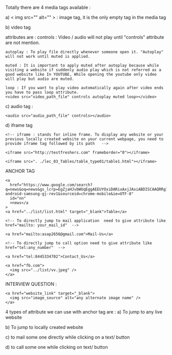 Totally there are 4 media tags available :

a) < img src="" alt="" > : image tag, it is the only empty tag in the media tag

b) video tag

<!--  <video attributes></video> -->

attributes are :
controls : Video / audio will not play until "controls" attribute are not mention.

    autoplay : To play file directly whenever someone open it. "Autoplay" will not work until muted is applied.

    muted : It is important to apply muted after autoplay because while visiting a website if suddenly audio play which is not referred as a good website like In YOUTUBE, While opening the youtube only video will play but audio are muted.

    loop : If you want to play video automatically again after video ends you have to pass loop attribute.
    <video src="video_path_file" controls autoplay muted loop></video>

c) audio tag : <!-- controls : to view audio file it is mandatory to provide control -->

    <audio src="audio_path_file" controls></audio>

d) iframe tag

    <!-- iframe : stands for inline frame. To display any website or your previous locally created website on your current webpage, you need to provide iframe tag followed by its path   -->

    <iframe src="http://testfreshers.com" frameborder="0"></iframe>

    <iframe src=". ./lec_03_Tables/table_type01/table1.html"></iframe>

> > > > > > > > > > > > > > > > > > > > > > > > > > > > > > > > > > > > > > > > > > > > > >

ANCHOR TAG

<!--
      To navigate some one to any other website we use "Anchor Tag"
       anchor tag : <a href="" target="_blanket"></a>
       href means hypertext reference

       Inside href = "", Here we need to provide other website link or any previous locally created website path

       target = "_blank" is used to open the other website in a new tab
     -->

    <a
      href="https://www.google.com/search?q=news&oq=news&gs_lcrp=EgZjaHJvbWUqEggAEEUYOxiDARixAxjJAxiABDISCAAQRRg7GIMBGLEDGMkDGIAEMg0IARAAGIMBGLEDGIAEMgYIAhBFGDsyBggDEEUYPDIGCAQQRRg8Mg0IBRAAGIMBGLEDGIAEMg0IBhAAGIMBGLEDGIAEMgoIBxAAGJIDGIAEMg0ICBAAGJIDGIAEGIoFMg0ICRAAGIMBGLEDGIAE0gEIMTk1MWowajmoAgCwAgA&client=ms-android-samsung-gj-rev1&sourceid=chrome-mobile&ie=UTF-8"
      id="nn"
      >news</a
    >
    <a href="../list/list.html" target="_blank">Table</a>

    <!-- To directly jump to mail application  need to give attribute like href="mailto: your_mail_id"  -->

    <a href="mailto:asap2656@gmail.com">Mail-Us</a>

    <!-- To directly jump to call option need to give attribute like href="tel:any_number"  -->

    <a href="tel:8445334702">Contact_Us</a>

    <a href="fb.com">
      <img src="../list/vv.jpeg" />
    </a>

INTERVIEW QUESTION :

 <!-- To navigate someone to any other website while clicking on the image  -->

    <a href="website_link" target="_blank">
      <img src="image_source" alt="any alternate image name" />
    </a>

4 types of attribute we can use with anchor tag <a></a> are :
a) To jump to any live website

<!-- <a
      href="website_url"
      id="nn"
      >news</a> -->

b) To jump to locally created website

<!-- <a href="../list/list.html" target="_blank">Table</a> -->

c) to mail some one directly while clicking on a text/ button

<!-- <a href="mailto:asap2656@gmail.com">Mail-Us</a> -->

d) to call some one while clicking on text/ button

<!-- <a href="tel:8445334702">Contact_Us</a> -->
